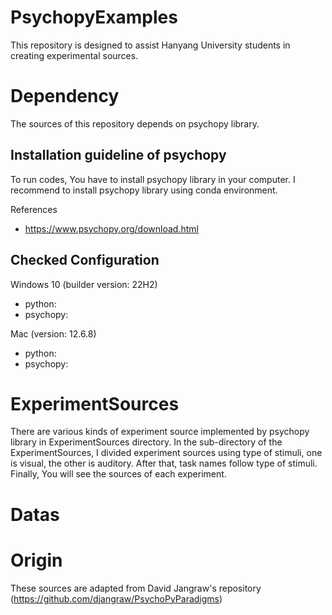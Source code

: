 # PsychopyExamples

This repository is designed to assist Hanyang University students in creating experimental sources. 

# Dependency 

The sources of this repository depends on psychopy library.

## Installation guideline of psychopy

To run codes, You have to install psychopy library in your computer. I recommend to install psychopy library using conda environment. 

References 
- https://www.psychopy.org/download.html

## Checked Configuration

Windows 10 (builder version: 22H2)
- python:
- psychopy:

Mac (version: 12.6.8)
- python:
- psychopy:

# ExperimentSources

There are various kinds of experiment source implemented by psychopy library in ExperimentSources directory. In the sub-directory of the ExperimentSources, I divided experiment sources using type of stimuli, one is visual, the other is auditory. After that, task names follow type of stimuli. Finally, You will see the sources of each experiment.

# Datas

# Origin

These sources are adapted from David Jangraw's repository (https://github.com/djangraw/PsychoPyParadigms)


